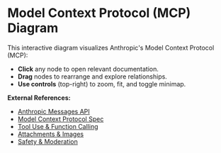 # Model Context Protocol (MCP) Diagram

This interactive diagram visualizes Anthropic's Model Context Protocol (MCP):

- **Click** any node to open relevant documentation.
- **Drag** nodes to rearrange and explore relationships.
- **Use controls** (top-right) to zoom, fit, and toggle minimap.

**External References:**
- [Anthropic Messages API](https://docs.anthropic.com/claude/reference/messages_post)
- [Model Context Protocol Spec](https://docs.anthropic.com/claude/docs/model-context-protocol)
- [Tool Use & Function Calling](https://docs.anthropic.com/claude/docs/tool-use)
- [Attachments & Images](https://docs.anthropic.com/claude/docs/images)
- [Safety & Moderation](https://docs.anthropic.com/claude/docs/safety-overview)
